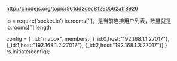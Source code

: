 http://cnodejs.org/topic/561dd2dec81290562aff8926

io = require(‘socket.io’) io.rooms[’’]，是当前连接用户列表，数量就是io.rooms[’’].length

config = { _id:"mvbox", members:[
{_id:0,host:"192.168.1.1:27017"},
{_id:1,host:"192.168.1.2:27017"},
{_id:2,host:"192.168.1.3:27017"}]
}
rs.initiate(config);
